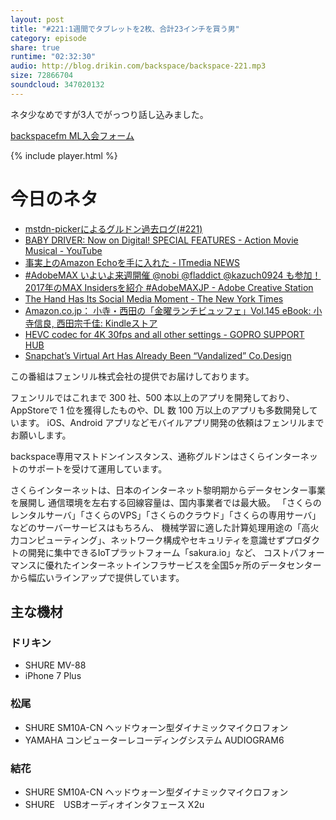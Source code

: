 ```yaml
---
layout: post
title: "#221:1週間でタブレットを2枚、合計23インチを買う男"
category: episode
share: true
runtime: "02:32:30"
audio: http://blog.drikin.com/backspace/backspace-221.mp3
size: 72866704
soundcloud: 347020132
---
```


ネタ少なめですが3人でがっつり話し込みました。

[backspacefm ML入会フォーム](http://backspace.us11.list-manage.com/subscribe?u=09c933bd3997c1d16dbed156a&id=84b6529b91)

{% include player.html %}

# 今日のネタ

* [mstdn-pickerによるグルドン過去ログ(#221)](https://rbtnn.github.io/mstdn-picker/?instance=mstdn.guru&since_id=795078&max_id=796644)
* [BABY DRIVER: Now on Digital! SPECIAL FEATURES - Action Movie Musical - YouTube](https://www.youtube.com/watch?v=LIxCn1QB3h4)
* [事実上のAmazon Echoを手に入れた - ITmedia NEWS](http://www.itmedia.co.jp/news/articles/1710/15/news015.html)
* [#AdobeMAX いよいよ来週開催 @nobi @fladdict @kazuch0924 も参加！2017年のMAX Insidersを紹介 #AdobeMAXJP - Adobe Creative Station](https://blogs.adobe.com/creativestation/introducing-the-2017-adobe-max-insiders)
* [The Hand Has Its Social Media Moment - The New York Times](https://www.nytimes.com/2017/10/11/arts/online-video-hands-buzzfeed-tasty-facebook.html)
* [Amazon.co.jp： 小寺・西田の「金曜ランチビュッフェ」Vol.145 eBook: 小寺信良, 西田宗千佳: Kindleストア](https://www.amazon.co.jp/dp/B076GD1LG8/)
* [HEVC codec for 4K 30fps and all other settings - GOPRO SUPPORT HUB](https://community.gopro.com/t5/Cameras/HEVC-codec-for-4K-30fps-and-all-other-settings/m-p/66976#M36074)
* [Snapchat’s Virtual Art Has Already Been “Vandalized” Co.Design](https://www.fastcodesign.com/90145869/snapchats-virtual-art-has-already-been-vandalized?partner=feedburner&utm_source=feedburner&utm_medium=feed&utm_campaign=feedburner+fastcodesign&utm_content=feedburner)

この番組はフェンリル株式会社の提供でお届けしております。

フェンリルではこれまで 300 社、500 本以上のアプリを開発しており、AppStoreで 1 位を獲得したものや、DL 数 100 万以上のアプリも多数開発しています。
iOS、Android アプリなどモバイルアプリ開発の依頼はフェンリルまでお願いします。

backspace専用マストドンインスタンス、通称グルドンはさくらインターネットのサポートを受けて運用しています。

さくらインターネットは、日本のインターネット黎明期からデータセンター事業を展開し
通信環境を左右する回線容量は、国内事業者では最大級。
「さくらのレンタルサーバ」「さくらのVPS」「さくらのクラウド」「さくらの専用サーバ」などのサーバーサービスはもちろん、
機械学習に適した計算処理用途の「高火力コンピューティング」、ネットワーク構成やセキュリティを意識せずプロダクトの開発に集中できるIoTプラットフォーム「sakura.io」など、
コストパフォーマンスに優れたインターネットインフラサービスを全国5ヶ所のデータセンターから幅広いラインアップで提供しています。

## 主な機材

### ドリキン

* SHURE MV-88
* iPhone 7 Plus

### 松尾

* SHURE  SM10A-CN ヘッドウォーン型ダイナミックマイクロフォン
* YAMAHA コンピューターレコーディングシステム AUDIOGRAM6

### 結花

* SHURE  SM10A-CN ヘッドウォーン型ダイナミックマイクロフォン
* SHURE　USBオーディオインタフェース X2u
